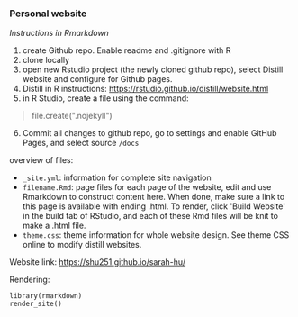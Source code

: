 ### Personal website
_Instructions in Rmarkdown_

1. create Github repo. Enable readme and .gitignore with R
2. clone locally
3. open new Rstudio project (the newly cloned github repo), select Distill website and configure for Github pages.
4. Distill in R instructions: https://rstudio.github.io/distill/website.html
5. in R Studio, create a file using the command:
> file.create(".nojekyll")
6. Commit all changes to github repo, go to settings and enable GitHub Pages, and select source ```/docs```

overview of files:
* ```_site.yml```: information for complete site navigation
* ```filename.Rmd```: page files for each page of the website, edit and use Rmarkdown to construct content here. When done, make sure a link to this page is available with ending .html. To render, click 'Build Website' in the build tab of RStudio, and each of these Rmd files will be knit to make a .html file.
* ```theme.css```: theme information for whole website design. See theme CSS online to modify distill websites. 


Website link: https://shu251.github.io/sarah-hu/

Rendering:
```
library(rmarkdown)
render_site()
```